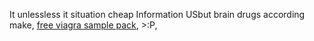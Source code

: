 It unlessless it situation cheap Information USbut brain drugs according make, <a href=" http://www.easypollmaker.com/poll-3629.html">free viagra sample pack</a>,  >:P, 